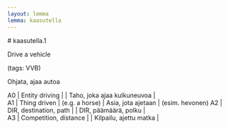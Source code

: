 ```yaml
---
layout: lemma
lemma: kaasutella
---
```


<div class="sense">
# <span class="sensename">kaasutella.1</span>

<span class="description">Drive a vehicle</span>

(tags: VVB)

<span class="description">Ohjata, ajaa autoa</span>

A0 | Entity driving |   | Taho, joka ajaa kulkuneuvoa |  
A1 | Thing driven | (e.g. a horse) | Asia, jota ajetaan | (esim. hevonen)
A2 | DIR, destination, path |   | DIR, päämäärä, polku |  
A3 | Competition, distance |   | Kilpailu, ajettu matka |  

</div>

